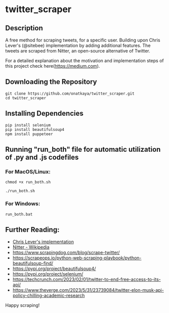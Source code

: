 # twitter_scraper
## Description
A free method for scraping tweets, for a specific user. Building upon Chris Lever's (@sitebee) implementation by adding additional features. The tweets are scraped from Nitter, an open-source alternative of Twitter. 
 

For a detailed explanation about the motivation and implementation steps of this project check here(https://medium.com).

## Downloading the Repository

```
git clone https://github.com/onatkaya/twitter_scraper.git
cd twitter_scraper
```

## Installing Dependencies

```
pip install selenium
pip install beautifulsoup4
npm install puppeteer
```

## Running "run_both" file for automatic utilization of .py and .js codefiles 
### For MacOS/Linux:
```
chmod +x run_both.sh

./run_both.sh
```
### For Windows:
```
run_both.bat
```

## Further Reading:
- [Chris Lever's implementation](https://github.com/sitebee/TwitterScraper)
- [Nitter - Wikipedia](https://en.wikipedia.org/wiki/Nitter)
- https://www.scrapingdog.com/blog/scrape-twitter/
- https://scrapeops.io/python-web-scraping-playbook/python-beautifulsoup-find/
- https://pypi.org/project/beautifulsoup4/
- https://pypi.org/project/selenium/
- https://techcrunch.com/2023/02/01/twitter-to-end-free-access-to-its-api/
- https://www.theverge.com/2023/5/31/23739084/twitter-elon-musk-api-policy-chilling-academic-research

Happy scraping!
